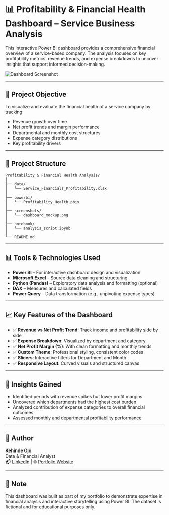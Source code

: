 # 📊 Profitability & Financial Health Dashboard – Service Business Analysis

This interactive Power BI dashboard provides a comprehensive financial overview of a service-based company. The analysis focuses on key profitability metrics, revenue trends, and expense breakdowns to uncover insights that support informed decision-making.

![Dashboard Screenshot](./screenshots/dashboard_mockup.png)

---

## 📌 Project Objective

To visualize and evaluate the financial health of a service company by tracking:

- Revenue growth over time
- Net profit trends and margin performance
- Departmental and monthly cost structures
- Expense category distributions
- Key profitability drivers

---

## 📁 Project Structure

```
Profitability & Financial Health Analysis/
│
├── data/
│   └── Service_Financials_Profitability.xlsx
│
├── powerbi/
│   └── Profitability_Health.pbix
│
├── screenshots/
│   └── dashboard_mockup.png
│
├── notebook/
│   └── analysis_script.ipynb
│
└── README.md
```

---

## 📊 Tools & Technologies Used

- **Power BI** – For interactive dashboard design and visualization
- **Microsoft Excel** – Source data cleaning and structuring
- **Python (Pandas)** – Exploratory data analysis and formatting (optional)
- **DAX** – Measures and calculated fields
- **Power Query** – Data transformation (e.g., unpivoting expense types)

---

## 📈 Key Features of the Dashboard

- ✅ **Revenue vs Net Profit Trend**: Track income and profitability side by side
- ✅ **Expense Breakdown**: Visualized by department and category
- ✅ **Net Profit Margin (%)**: With clean formatting and monthly trends
- ✅ **Custom Theme**: Professional styling, consistent color codes
- ✅ **Slicers**: Interactive filters for Department and Month
- ✅ **Responsive Layout**: Curved visuals and structured canvas

---

## 🧠 Insights Gained

- Identified periods with revenue spikes but lower profit margins
- Uncovered which departments had the highest cost burden
- Analyzed contribution of expense categories to overall financial outcomes
- Assessed monthly and departmental profitability performance

---

## 🔗 Author

**Kehinde Ojo**  
Data & Financial Analyst  
📬 [LinkedIn](https://www.linkedin.com/in/kehindeojo) | 🌐 [Portfolio Website](https://your-portfolio-url.com)

---

## 📌 Note

This dashboard was built as part of my portfolio to demonstrate expertise in financial analysis and interactive storytelling using Power BI. The dataset is fictional and for educational purposes only.
